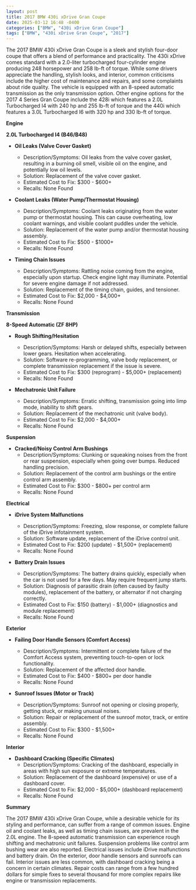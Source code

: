 ```yaml
---
layout: post
title: 2017 BMW 430i xDrive Gran Coupe
date: 2025-03-12 16:48 -0400
categories: ["BMW", "430i xDrive Gran Coupe"]
tags: ["BMW", "430i xDrive Gran Coupe", "2017"]
---
```

The 2017 BMW 430i xDrive Gran Coupe is a sleek and stylish four-door coupe that offers a blend of performance and practicality. The 430i xDrive comes standard with a 2.0-liter turbocharged four-cylinder engine producing 248 horsepower and 258 lb-ft of torque. While some drivers appreciate the handling, stylish looks, and interior, common criticisms include the higher cost of maintenance and repairs, and some complaints about ride quality. The vehicle is equipped with an 8-speed automatic transmission as the only transmission option. Other engine options for the 2017 4 Series Gran Coupe include the 428i which features a 2.0L Turbocharged I4 with 240 hp and 255 lb-ft of torque and the 440i which features a 3.0L Turbocharged I6 with 320 hp and 330 lb-ft of torque.

**Engine**

**2.0L Turbocharged I4 (B46/B48)**

*   **Oil Leaks (Valve Cover Gasket)**
    *   Description/Symptoms: Oil leaks from the valve cover gasket, resulting in a burning oil smell, visible oil on the engine, and potentially low oil levels.
    *   Solution: Replacement of the valve cover gasket.
    *   Estimated Cost to Fix: $300 - $600+
    *   Recalls: None Found

*   **Coolant Leaks (Water Pump/Thermostat Housing)**
    *   Description/Symptoms: Coolant leaks originating from the water pump or thermostat housing. This can cause overheating, low coolant warnings, and visible coolant puddles under the vehicle.
    *   Solution: Replacement of the water pump and/or thermostat housing assembly.
    *   Estimated Cost to Fix: $500 - $1000+
    *   Recalls: None Found

* **Timing Chain Issues**
    * Description/Symptoms: Rattling noise coming from the engine, especially upon startup. Check engine light may illuminate. Potential for severe engine damage if not addressed.
    * Solution: Replacement of the timing chain, guides, and tensioner.
    * Estimated Cost to Fix: $2,000 - $4,000+
    * Recalls: None Found

**Transmission**

**8-Speed Automatic (ZF 8HP)**

*   **Rough Shifting/Hesitation**
    *   Description/Symptoms: Harsh or delayed shifts, especially between lower gears. Hesitation when accelerating.
    *   Solution: Software re-programming, valve body replacement, or complete transmission replacement if the issue is severe.
    *   Estimated Cost to Fix: $300 (reprogram) - $5,000+ (replacement)
    *   Recalls: None Found

* **Mechatronic Unit Failure**
    * Description/Symptoms: Erratic shifting, transmission going into limp mode, inability to shift gears.
    * Solution: Replacement of the mechatronic unit (valve body).
    * Estimated Cost to Fix: $2,000 - $4,000+
    * Recalls: None Found

**Suspension**

*   **Cracked/Noisy Control Arm Bushings**
    *   Description/Symptoms: Clunking or squeaking noises from the front or rear suspension, especially when going over bumps. Reduced handling precision.
    *   Solution: Replacement of the control arm bushings or the entire control arm assembly.
    *   Estimated Cost to Fix: $300 - $800+ per control arm
    *   Recalls: None Found

**Electrical**

*   **iDrive System Malfunctions**
    *   Description/Symptoms: Freezing, slow response, or complete failure of the iDrive infotainment system.
    *   Solution: Software update, replacement of the iDrive control unit.
    *   Estimated Cost to Fix: $200 (update) - $1,500+ (replacement)
    *   Recalls: None Found

*   **Battery Drain Issues**
    *   Description/Symptoms: The battery drains quickly, especially when the car is not used for a few days. May require frequent jump starts.
    *   Solution: Diagnosis of parasitic drain (often caused by faulty modules), replacement of the battery, or alternator if not charging correctly.
    *   Estimated Cost to Fix: $150 (battery) - $1,000+ (diagnostics and module replacement)
    *   Recalls: None Found

**Exterior**

*   **Failing Door Handle Sensors (Comfort Access)**
    *   Description/Symptoms: Intermittent or complete failure of the Comfort Access system, preventing touch-to-open or lock functionality.
    *   Solution: Replacement of the affected door handle.
    *   Estimated Cost to Fix: $400 - $800+ per door handle
    *   Recalls: None Found

*   **Sunroof Issues (Motor or Track)**
    *   Description/Symptoms: Sunroof not opening or closing properly, getting stuck, or making unusual noises.
    *   Solution: Repair or replacement of the sunroof motor, track, or entire assembly.
    *   Estimated Cost to Fix: $300 - $1,500+
    *   Recalls: None Found

**Interior**

*   **Dashboard Cracking (Specific Climates)**
    *   Description/Symptoms: Cracking of the dashboard, especially in areas with high sun exposure or extreme temperatures.
    *   Solution: Replacement of the dashboard (expensive) or use of a dashboard cover.
    *   Estimated Cost to Fix: $2,000 - $5,000+ (dashboard replacement)
    *   Recalls: None Found

**Summary**

The 2017 BMW 430i xDrive Gran Coupe, while a desirable vehicle for its styling and performance, can suffer from a range of common issues. Engine oil and coolant leaks, as well as timing chain issues, are prevalent in the 2.0L engine. The 8-speed automatic transmission can experience rough shifting and mechatronic unit failures. Suspension problems like control arm bushing wear are also reported. Electrical issues include iDrive malfunctions and battery drain. On the exterior, door handle sensors and sunroofs can fail. Interior issues are less common, with dashboard cracking being a concern in certain climates. Repair costs can range from a few hundred dollars for simple fixes to several thousand for more complex repairs like engine or transmission replacements.

